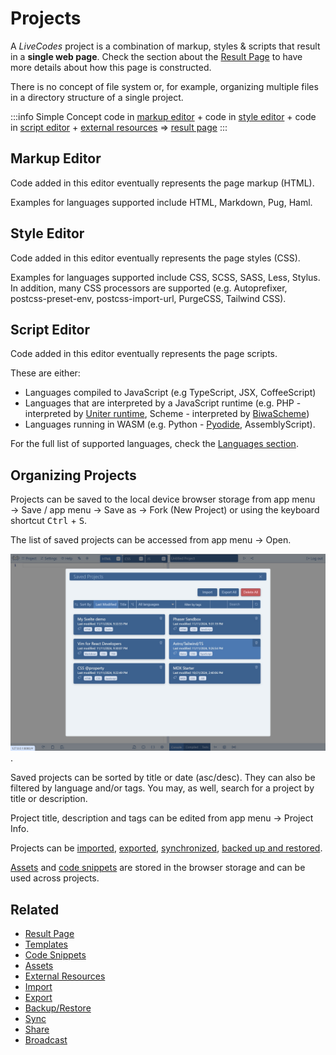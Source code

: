 # Projects

A _LiveCodes_ project is a combination of markup, styles & scripts that result in a **single web page**. Check the section about the [Result Page](./result.md) to have more details about how this page is constructed.

There is no concept of file system or, for example, organizing multiple files in a directory structure of a single project.

:::info Simple Concept
code in [markup editor](#markup-editor) + code in [style editor](#style-editor) + code in [script editor](#script-editor) + [external resources](./external-resources.md) => [result page](./result.md)
:::

## Markup Editor

Code added in this editor eventually represents the page markup (HTML).

Examples for languages supported include HTML, Markdown, Pug, Haml.

## Style Editor

Code added in this editor eventually represents the page styles (CSS).

Examples for languages supported include CSS, SCSS, SASS, Less, Stylus. In addition, many CSS processors are supported (e.g. Autoprefixer, postcss-preset-env, postcss-import-url, PurgeCSS, Tailwind CSS).

## Script Editor

Code added in this editor eventually represents the page scripts.

These are either:

- Languages compiled to JavaScript (e.g TypeScript, JSX, CoffeeScript)
- Languages that are interpreted by a JavaScript runtime (e.g. PHP - interpreted by [Uniter runtime](https://github.com/asmblah/uniter), Scheme - interpreted by [BiwaScheme](https://www.biwascheme.org))
- Languages running in WASM (e.g. Python - [Pyodide](https://pyodide.org/), AssemblyScript).

For the full list of supported languages, check the [Languages section](../languages/index.md).

## Organizing Projects

Projects can be saved to the local device browser storage from app menu → Save / app menu → Save as → Fork (New Project) or using the keyboard shortcut <kbd>Ctrl</kbd> + <kbd>S</kbd>.

The list of saved projects can be accessed from app menu → Open.

![LiveCodes Projects](../../static/img/screenshots/saved-projects-1.jpg).

Saved projects can be sorted by title or date (asc/desc). They can also be filtered by language and/or tags. You may, as well, search for a project by title or description.

Project title, description and tags can be edited from app menu → Project Info.

Projects can be [imported](./import.md), [exported](./export.md), [synchronized](./sync.md), [backed up and restored](./backup-restore.md).

[Assets](./assets.md) and [code snippets](./snippets.md) are stored in the browser storage and can be used across projects.

## Related

- [Result Page](./result.md)
- [Templates](./templates.md)
- [Code Snippets](./snippets.md)
- [Assets](./assets.md)
- [External Resources](./external-resources.md)
- [Import](./import.md)
- [Export](./export.md)
- [Backup/Restore](./backup-restore.md)
- [Sync](./sync.md)
- [Share](./share.md)
- [Broadcast](./broadcast.md)
